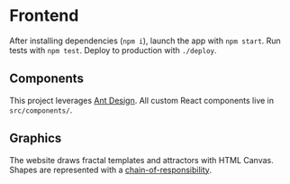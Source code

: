 # Frontend

After installing dependencies (`npm i`), launch the app with `npm start`. Run
tests with `npm test`. Deploy to production with `./deploy`.

## Components

This project leverages [Ant Design](https://ant.design/docs/react/introduce).
All custom React components live in `src/components/`.

## Graphics

The website draws fractal templates and attractors with HTML Canvas. Shapes are
represented with a
[chain-of-responsibility](https://en.wikipedia.org/wiki/Chain-of-responsibility_pattern).
